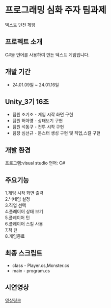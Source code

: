 # 프로그래밍 심화 주자 팀과제
텍스트 던전 게임

## 프로젝트 소개
C#을 언어를 사용하여 만든 텍스트 게임입니다.
<br>

## 개발 기간
* 24.01.09일 ~ 24.01.16일
  
## Unity_3기 16조
- 팀원 조기조 - 게임 시작 화면 구현
- 팀원 허아영 - 상태보기 구현
- 팀원 석동구 - 전투 시작 구현
- 팀장 심선규 - 몬스터 생성 구현 및 직업,스킬 구현

## 개발 환경
프로그램:visual studio
언어: C#

## 주요기능
1.게임 시작 화면 출력<br>
2.닉네임 설정<br>
3.직업 선택<br>
4.플레이어 상태 보기<br>
5.플레이어 턴<br>
6.플레이어 스킬 사용<br>
7.적 턴<br>
8.게임종료

## 최종 스크립트
- class - Player.cs,Monster.cs
- main - program.cs

## 시연영상
[영상링크](https://youtu.be/Q7foow6wT78)
